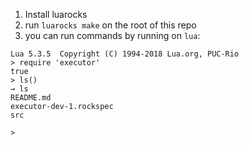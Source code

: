 1. Install luarocks
2. run `luarocks make` on the root of this repo
3. you can run commands by running on `lua`:
```
Lua 5.3.5  Copyright (C) 1994-2018 Lua.org, PUC-Rio
> require 'executor'
true
> ls()
→ ls
README.md
executor-dev-1.rockspec
src

>
```